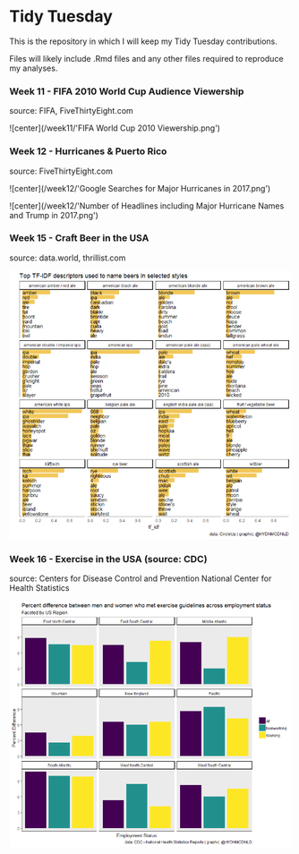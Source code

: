 # Tidy Tuesday

This is the repository in which I will keep my Tidy Tuesday contributions.

Files will likely include .Rmd files and any other files required to reproduce my analyses.


### Week 11 - FIFA 2010 World Cup Audience Viewership

source: FIFA, FiveThirtyEight.com

![center](/week11/'FIFA World Cup 2010 Viewership.png')



### Week 12 - Hurricanes & Puerto Rico 

source: FiveThirtyEight.com

![center](/week12/'Google Searches for Major Hurricanes in 2017.png')

![center](/week12/'Number of Headlines including Major Hurricane Names and Trump in 2017.png')



### Week 15 - Craft Beer in the USA

source: data.world, thrillist.com

![center](/week15/beer-plot.png)



### Week 16 - Exercise in the USA (source: CDC)

source: Centers for Disease Control and Prevention
        National Center for Health Statistics
        
![center](/week16/xplot.png)